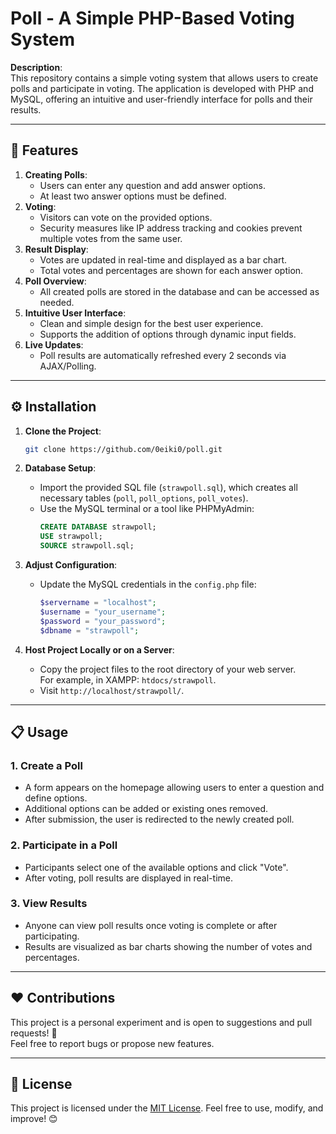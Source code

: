 # Poll - A Simple PHP-Based Voting System

**Description**:  
This repository contains a simple voting system that allows users to create polls and participate in voting. The application is developed with PHP and MySQL, offering an intuitive and user-friendly interface for polls and their results.

---

## 🚀 **Features**
1. **Creating Polls**:
   - Users can enter any question and add answer options.
   - At least two answer options must be defined.
2. **Voting**:
   - Visitors can vote on the provided options.
   - Security measures like IP address tracking and cookies prevent multiple votes from the same user.
3. **Result Display**:
   - Votes are updated in real-time and displayed as a bar chart.
   - Total votes and percentages are shown for each answer option.
4. **Poll Overview**:
   - All created polls are stored in the database and can be accessed as needed.
5. **Intuitive User Interface**:
   - Clean and simple design for the best user experience.
   - Supports the addition of options through dynamic input fields.
6. **Live Updates**:
   - Poll results are automatically refreshed every 2 seconds via AJAX/Polling.

---

## ⚙️ **Installation**

1. **Clone the Project**:
   ```bash
   git clone https://github.com/0eiki0/poll.git
   ```

2. **Database Setup**:
   - Import the provided SQL file (`strawpoll.sql`), which creates all necessary tables (`poll`, `poll_options`, `poll_votes`).
   - Use the MySQL terminal or a tool like PHPMyAdmin:
     ```sql
     CREATE DATABASE strawpoll;
     USE strawpoll;
     SOURCE strawpoll.sql;
     ```

3. **Adjust Configuration**:
   - Update the MySQL credentials in the `config.php` file:
     ```php
     $servername = "localhost";
     $username = "your_username";
     $password = "your_password";
     $dbname = "strawpoll";
     ```

4. **Host Project Locally or on a Server**:
   - Copy the project files to the root directory of your web server.  
     For example, in XAMPP: `htdocs/strawpoll`.
   - Visit `http://localhost/strawpoll/`.

---

## 📋 **Usage**
### 1. **Create a Poll**
   - A form appears on the homepage allowing users to enter a question and define options.
   - Additional options can be added or existing ones removed.
   - After submission, the user is redirected to the newly created poll.

### 2. **Participate in a Poll**
   - Participants select one of the available options and click "Vote".
   - After voting, poll results are displayed in real-time.

### 3. **View Results**
   - Anyone can view poll results once voting is complete or after participating.
   - Results are visualized as bar charts showing the number of votes and percentages.

---

## ❤️ **Contributions**
This project is a personal experiment and is open to suggestions and pull requests! 🎉  
Feel free to report bugs or propose new features.

---

## 📜 **License**
This project is licensed under the [MIT License](LICENSE.md). Feel free to use, modify, and improve! 😊
